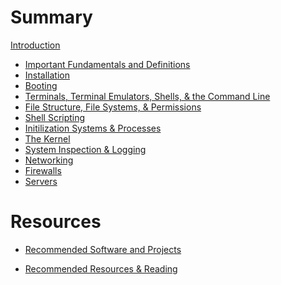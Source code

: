 # Summary

[Introduction](./introduction.md) 
- [Important Fundamentals and Definitions]()
- [Installation]()
- [Booting]()
- [Terminals, Terminal Emulators, Shells, & the Command Line]()
- [File Structure, File Systems, & Permissions]()
- [Shell Scripting]()
- [Initilization Systems & Processes]()
- [The Kernel]()
- [System Inspection & Logging]()
- [Networking]()
- [Firewalls]()
- [Servers]()

# Resources

- [Recommended Software and Projects]()

- [Recommended Resources & Reading]()

